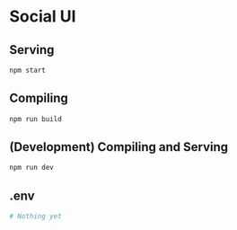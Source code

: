 # Social UI

## Serving

```bash
npm start
```

## Compiling

```bash
npm run build
```

## (Development) Compiling and Serving

```bash
npm run dev
```

## .env

```bash
# Nothing yet
```
